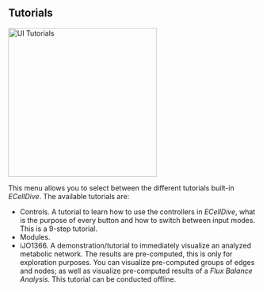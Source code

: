 ## Tutorials

<img src="../../../resources/images/ui/ui_tutorials.jpg" alt="UI Tutorials" style="height: 300px;"/>


This menu allows you to select between the different tutorials built-in *ECellDive*.
The available tutorials are:
- Controls. A tutorial to learn how to use the controllers in *ECellDive*, what is the purpose of every button and how to switch between input modes. This is a 9-step tutorial.
- Modules.
- iJO1366. A demonstration/tutorial to immediately visualize an analyzed metabolic network. The results are pre-computed, this is only for exploration purposes. You can visualize pre-computed groups of edges and nodes; as well as visualize pre-computed results of a *Flux Balance Analysis*. This tutorial can be conducted offline.